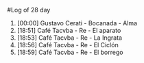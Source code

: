 #Log of 28 day

1. [00:00] Gustavo Cerati - Bocanada - Alma
1. [18:51] Café Tacvba - Re - El aparato
1. [18:53] Café Tacvba - Re - La Ingrata
1. [18:56] Café Tacvba - Re - El Ciclón
1. [18:59] Café Tacvba - Re - El borrego

